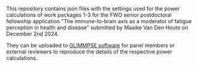This repository contains json files with the settings used for the power calculations of work packages 1-3 for the FWO senior postdoctoral fellowship application "The immune-to-brain axis as a moderator of fatigue perception in health and disease" submitted by Maaike Van Den Houte on December 2nd 2024.

They can be uploaded to [GLIMMPSE software](https://glimmpse.samplesizeshop.org/) for panel members or external reviewers to reproduce the details of the respective power calculations.

